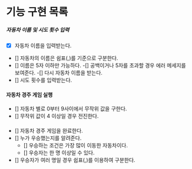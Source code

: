 # 기능 구현 목록

##### 자동차 이름 및 시도 횟수 입력

- [x] 자동차 이름을 입력받는다.
- [] 자동차의 이름은 쉼표(,)를 기준으로 구분한다.
- [] 이름은 5자 이하만 가능하다.
  -[] 공백이거나 5자를 초과할 경우 에러 메세지를 보여준다.
  -[] 다시 자동차 이름을 받는다.
- [] 시도 횟수를 입력받는다.

#### 자동차 경주 게임 실행

- [] 자동차 별로 0부터 9사이에서 무작위 값을 구한다.
- [] 무작위 값이 4 이상일 경우 전진한다.

####

- [] 자동차 경주 게임을 완료한다.
- [] 누가 우승했는지를 알려준다.
  - [] 우승하는 조건은 가장 많이 이동한 자동차이다.
  - [] 우승자는 한 명 이상일 수 있다.
- [] 우승자가 여러 명일 경우 쉽표(,)를 이용하여 구분한다.
